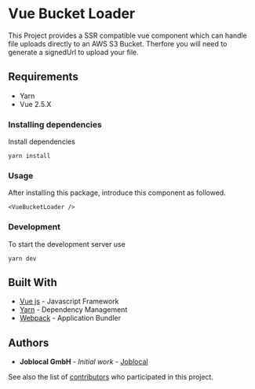 # Vue Bucket Loader

This Project provides a SSR compatible vue component which can handle file uploads directly to an AWS S3 Bucket.
Therfore you will need to generate a signedUrl to upload your file.

## Requirements

- Yarn
- Vue 2.5.X

### Installing dependencies

Install dependencies

 ```
yarn install
 ```

### Usage

After installing this package, introduce this component as followed.

```
<VueBucketLoader />
```

### Development

To start the development server use

```
yarn dev
```

## Built With

* [Vue js](http://www.vuejs.org) - Javascript Framework
* [Yarn](https://yarnpkg.com/lang/en/) - Dependency Management
* [Webpack](https://https://webpack.js.org/) - Application Bundler

## Authors

* **Joblocal GmbH** - *Initial work* - [Joblocal](https://https://github.com/joblocal)

See also the list of [contributors](https://github.com/joblocal/vue-s3-fileupload/contributors) who participated in this project.
